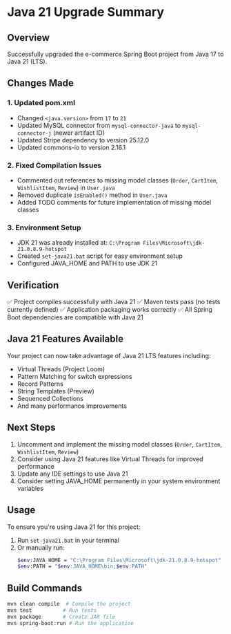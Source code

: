 # Java 21 Upgrade Summary

## Overview
Successfully upgraded the e-commerce Spring Boot project from Java 17 to Java 21 (LTS).

## Changes Made

### 1. Updated pom.xml
- Changed `<java.version>` from `17` to `21`
- Updated MySQL connector from `mysql-connector-java` to `mysql-connector-j` (newer artifact ID)
- Updated Stripe dependency to version 25.12.0
- Updated commons-io to version 2.16.1

### 2. Fixed Compilation Issues
- Commented out references to missing model classes (`Order`, `CartItem`, `WishlistItem`, `Review`) in `User.java`
- Removed duplicate `isEnabled()` method in `User.java`
- Added TODO comments for future implementation of missing model classes

### 3. Environment Setup
- JDK 21 was already installed at: `C:\Program Files\Microsoft\jdk-21.0.8.9-hotspot`
- Created `set-java21.bat` script for easy environment setup
- Configured JAVA_HOME and PATH to use JDK 21

## Verification
✅ Project compiles successfully with Java 21
✅ Maven tests pass (no tests currently defined)
✅ Application packaging works correctly
✅ All Spring Boot dependencies are compatible with Java 21

## Java 21 Features Available
Your project can now take advantage of Java 21 LTS features including:
- Virtual Threads (Project Loom)
- Pattern Matching for switch expressions
- Record Patterns
- String Templates (Preview)
- Sequenced Collections
- And many performance improvements

## Next Steps
1. Uncomment and implement the missing model classes (`Order`, `CartItem`, `WishlistItem`, `Review`)
2. Consider using Java 21 features like Virtual Threads for improved performance
3. Update any IDE settings to use Java 21
4. Consider setting JAVA_HOME permanently in your system environment variables

## Usage
To ensure you're using Java 21 for this project:
1. Run `set-java21.bat` in your terminal
2. Or manually run:
   ```bash
   $env:JAVA_HOME = "C:\Program Files\Microsoft\jdk-21.0.8.9-hotspot"
   $env:PATH = "$env:JAVA_HOME\bin;$env:PATH"
   ```

## Build Commands
```bash
mvn clean compile  # Compile the project
mvn test          # Run tests
mvn package       # Create JAR file
mvn spring-boot:run # Run the application
```